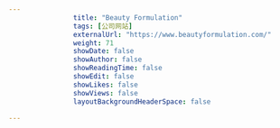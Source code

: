 ---
                title: "Beauty Formulation"
                tags: [公司网站]
                externalUrl: "https://www.beautyformulation.com/"
                weight: 71
                showDate: false
                showAuthor: false
                showReadingTime: false
                showEdit: false
                showLikes: false
                showViews: false
                layoutBackgroundHeaderSpace: false
                ---

